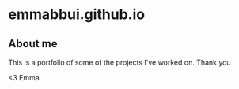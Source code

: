 # emmabbui.github.io

## About me

This is a portfolio of some of the projects I've worked on.
Thank you

<3 Emma
